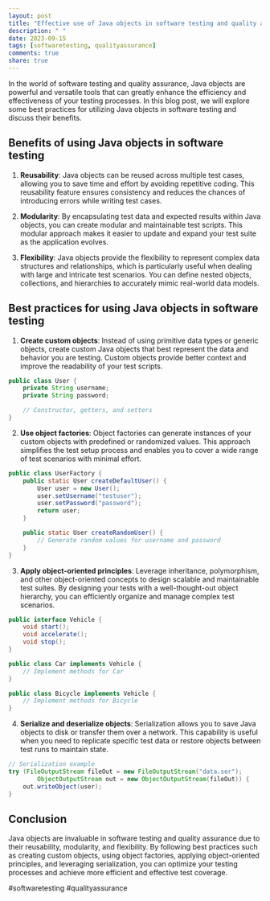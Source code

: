 ```yaml
---
layout: post
title: "Effective use of Java objects in software testing and quality assurance"
description: " "
date: 2023-09-15
tags: [softwaretesting, qualityassurance]
comments: true
share: true
---
```


In the world of software testing and quality assurance, Java objects are powerful and versatile tools that can greatly enhance the efficiency and effectiveness of your testing processes. In this blog post, we will explore some best practices for utilizing Java objects in software testing and discuss their benefits.

## Benefits of using Java objects in software testing

1. **Reusability**: Java objects can be reused across multiple test cases, allowing you to save time and effort by avoiding repetitive coding. This reusability feature ensures consistency and reduces the chances of introducing errors while writing test cases.

2. **Modularity**: By encapsulating test data and expected results within Java objects, you can create modular and maintainable test scripts. This modular approach makes it easier to update and expand your test suite as the application evolves.

3. **Flexibility**: Java objects provide the flexibility to represent complex data structures and relationships, which is particularly useful when dealing with large and intricate test scenarios. You can define nested objects, collections, and hierarchies to accurately mimic real-world data models.

## Best practices for using Java objects in software testing

1. **Create custom objects**: Instead of using primitive data types or generic objects, create custom Java objects that best represent the data and behavior you are testing. Custom objects provide better context and improve the readability of your test scripts.

```java
public class User {
    private String username;
    private String password;

    // Constructor, getters, and setters
}
```

2. **Use object factories**: Object factories can generate instances of your custom objects with predefined or randomized values. This approach simplifies the test setup process and enables you to cover a wide range of test scenarios with minimal effort.

```java
public class UserFactory {
    public static User createDefaultUser() {
        User user = new User();
        user.setUsername("testuser");
        user.setPassword("password");
        return user;
    }

    public static User createRandomUser() {
        // Generate random values for username and password
    }
}
```

3. **Apply object-oriented principles**: Leverage inheritance, polymorphism, and other object-oriented concepts to design scalable and maintainable test suites. By designing your tests with a well-thought-out object hierarchy, you can efficiently organize and manage complex test scenarios.

```java
public interface Vehicle {
    void start();
    void accelerate();
    void stop();
}

public class Car implements Vehicle {
    // Implement methods for Car
}

public class Bicycle implements Vehicle {
    // Implement methods for Bicycle
}
```

4. **Serialize and deserialize objects**: Serialization allows you to save Java objects to disk or transfer them over a network. This capability is useful when you need to replicate specific test data or restore objects between test runs to maintain state.

```java
// Serialization example
try (FileOutputStream fileOut = new FileOutputStream("data.ser");
        ObjectOutputStream out = new ObjectOutputStream(fileOut)) {
    out.writeObject(user);
}
```

## Conclusion

Java objects are invaluable in software testing and quality assurance due to their reusability, modularity, and flexibility. By following best practices such as creating custom objects, using object factories, applying object-oriented principles, and leveraging serialization, you can optimize your testing processes and achieve more efficient and effective test coverage.

#softwaretesting #qualityassurance